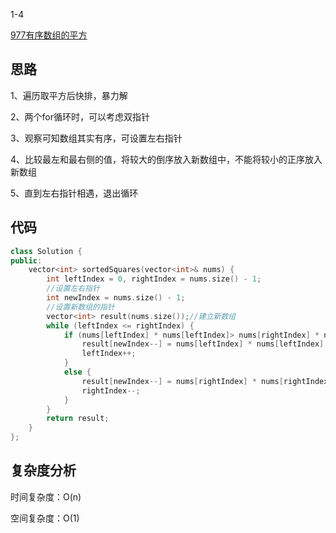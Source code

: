 1-4

[977有序数组的平方](https://leetcode.cn/problems/squares-of-a-sorted-array/)

## 思路
1、遍历取平方后快排，暴力解

2、两个for循环时，可以考虑双指针

3、观察可知数组其实有序，可设置左右指针

4、比较最左和最右侧的值，将较大的倒序放入新数组中，不能将较小的正序放入新数组

5、直到左右指针相遇，退出循环

## 代码
```cpp
class Solution {
public:
    vector<int> sortedSquares(vector<int>& nums) {
        int leftIndex = 0, rightIndex = nums.size() - 1;
        //设置左右指针
        int newIndex = nums.size() - 1;
        //设置新数组的指针
        vector<int> result(nums.size());//建立新数组
        while (leftIndex <= rightIndex) {
            if (nums[leftIndex] * nums[leftIndex]> nums[rightIndex] * nums[rightIndex]) {
                result[newIndex--] = nums[leftIndex] * nums[leftIndex];
                leftIndex++;
            }
            else {
                result[newIndex--] = nums[rightIndex] * nums[rightIndex];
                rightIndex--;
            }
        }
        return result;
    }
};
```
## 复杂度分析
时间复杂度：O(n)

空间复杂度：O(1)
